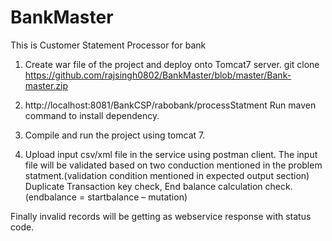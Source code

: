 # BankMaster
This is Customer Statement Processor for bank

1. Create war file of the project and deploy onto Tomcat7 server.
git clone https://github.com/rajsingh0802/BankMaster/blob/master/Bank-master.zip
2. http://localhost:8081/BankCSP/rabobank/processStatment
Run maven command to install dependency.
3. Compile and run the project using tomcat 7.

4. Upload input csv/xml file in the service using postman client.
The input file will be validated based on two conduction mentioned in the problem statment.(validation condition mentioned in expected output section)
Duplicate Transaction key check,
End balance calculation check. (endbalance = startbalance – mutation)

Finally invalid records will be getting as webservice response with status code.
